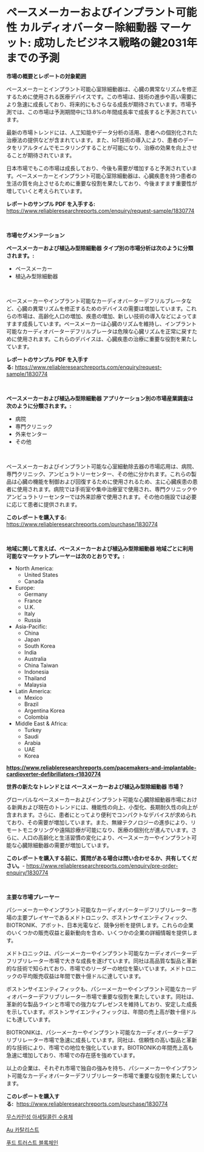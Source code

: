 <p><h1>ペースメーカーおよびインプラント可能性 カルディオバーター除細動器 マーケット: 成功したビジネス戦略の鍵2031年までの予測</h1></p><p><strong>市場の概要とレポートの対象範囲</strong></p>
<p><p>ペースメーカーとインプラント可能心室除細動器は、心臓の異常なリズムを修正するために使用される医療デバイスです。この市場は、技術の進歩や高い需要により急速に成長しており、将来的にもさらなる成長が期待されています。市場予測では、この市場は予測期間中に13.8%の年間成長率で成長すると予測されています。</p><p>最新の市場トレンドには、人工知能やデータ分析の活用、患者への個別化された治療法の提供などが含まれています。また、IoT技術の導入により、患者のデータをリアルタイムでモニタリングすることが可能になり、治療の効果を向上させることが期待されています。</p><p>日本市場でもこの市場は成長しており、今後も需要が増加すると予測されています。ペースメーカーとインプラント可能心室除細動器は、心臓疾患を持つ患者の生活の質を向上させるために重要な役割を果たしており、今後ますます重要性が増していくと考えられています。</p></p>
<p><strong>レポートのサンプル PDF を入手する:</strong> <a href="https://www.reliableresearchreports.com/enquiry/request-sample/1830774">https://www.reliableresearchreports.com/enquiry/request-sample/1830774</a></p>
<p>&nbsp;</p>
<p><strong>市場セグメンテーション</strong></p>
<p><strong>ペースメーカーおよび植込み型除細動器 タイプ別の市場分析は次のように分類されます。:</strong></p>
<p><ul><li>ペースメーカー</li><li>植込み型除細動器</li></ul></p>
<p>&nbsp;</p>
<p><p>ペースメーカーやインプラント可能なカーディオバーターデフリルブレータなど、心臓の異常リズムを修正するためのデバイスの需要は増加しています。これらの市場は、高齢化人口の増加、疾患の増加、新しい技術の導入などによってますます成長しています。ペースメーカーは心臓のリズムを維持し、インプラント可能なカーディオバーターデフリルブレータは危険な心臓リズムを正常に戻すために使用されます。これらのデバイスは、心臓疾患の治療に重要な役割を果たしています。</p></p>
<p><strong>レポートのサンプル PDF を入手する:</strong>&nbsp;<a href="https://www.reliableresearchreports.com/enquiry/request-sample/1830774">https://www.reliableresearchreports.com/enquiry/request-sample/1830774</a></p>
<p>&nbsp;</p>
<p><strong> ペースメーカーおよび植込み型除細動器 アプリケーション別の市場産業調査は次のように分類されます。:</strong></p>
<p><ul><li>病院</li><li>専門クリニック</li><li>外来センター</li><li>その他</li></ul></p>
<p>&nbsp;</p>
<p><p>ペースメーカーおよびインプラント可能な心室細動除去器の市場応用は、病院、専門クリニック、アンビュラトリーセンター、その他に分かれます。これらの製品は心臓の機能を制御および回復するために使用されるため、主に心臓疾患の患者に使用されます。病院では手術室や集中治療室で使用され、専門クリニックやアンビュラトリーセンターでは外来診療で使用されます。その他の施設では必要に応じて患者に提供されます。</p></p>
<p><strong>このレポートを購入する:</strong>&nbsp; <a href="https://www.reliableresearchreports.com/purchase/1830774">https://www.reliableresearchreports.com/purchase/1830774</a></p>
<p>&nbsp;</p>
<p><strong>地域に関して言えば、ペースメーカーおよび植込み型除細動器 地域ごとに利用可能なマーケットプレーヤーは次のとおりです。:</strong></p>
<p><ul>
    <li>
        North America:
        <ul>
            <li>United States</li>
            <li>Canada</li>
        </ul>
    </li>
    <li>
        Europe:
        <ul>
            <li>Germany</li>
            <li>France</li>
            <li>U.K.</li>
            <li>Italy</li>
            <li>Russia</li>
        </ul>
    </li>
    <li>
        Asia-Pacific:
        <ul>
            <li>China</li>
            <li>Japan</li>
            <li>South Korea</li>
            <li>India</li>
            <li>Australia</li>
            <li>China Taiwan</li>
            <li>Indonesia</li>
            <li>Thailand</li>
            <li>Malaysia</li>
        </ul>
    </li>
    <li>
        Latin America:
        <ul>
            <li>Mexico</li>
            <li>Brazil</li>
            <li>Argentina Korea</li>
            <li>Colombia</li>
        </ul>
    </li>
    <li>
        Middle East & Africa:
        <ul>
            <li>Turkey</li>
            <li>Saudi</li>
            <li>Arabia</li>
            <li>UAE</li>
            <li>Korea</li>
        </ul>
    </li>
    </ul></p>
<p><strong><a href="https://www.reliableresearchreports.com/pacemakers-and-implantable-cardioverter-defibrillators-r1830774">https://www.reliableresearchreports.com/pacemakers-and-implantable-cardioverter-defibrillators-r1830774</a></strong>&nbsp;</p>
<p><strong>世界の新たなトレンドとは ペースメーカーおよび植込み型除細動器 市場？</strong></p>
<p><p>グローバルなペースメーカーおよびインプラント可能な心臓除細動器市場における新興および現在のトレンドには、機能性の向上、小型化、長期耐久性の向上が含まれます。さらに、患者にとってより便利でコンパクトなデバイスが求められており、その需要が増加しています。また、無線テクノロジーの進歩により、リモートモニタリングや遠隔診療が可能になり、医療の個別化が進んでいます。さらに、人口の高齢化と生活習慣の変化により、ペースメーカーやインプラント可能な心臓除細動器の需要が増加しています。</p></p>
<p><strong>このレポートを購入する前に、質問がある場合は問い合わせるか、共有してください。</strong>- <a href="https://www.reliableresearchreports.com/enquiry/pre-order-enquiry/1830774">https://www.reliableresearchreports.com/enquiry/pre-order-enquiry/1830774</a></p>
<p>&nbsp;</p>
<p><strong>主要な市場プレーヤー</strong></p>
<p><p>パシーメーカーやインプラント可能なカーディオバーターデフリブリレーター市場の主要プレイヤーであるメドトロニック、ボストンサイエンティフィック、BIOTRONIK、アボット、日本光電など、競争分析を提供します。これらの企業のいくつかの販売収益と最新動向を含め、いくつかの企業の詳細情報を提供します。</p><p>メドトロニックは、パシーメーカーやインプラント可能なカーディオバーターデフリブリレーター市場で大きな成長を遂げています。同社は高品質な製品と革新的な技術で知られており、市場でのリーダーの地位を築いています。メドトロニックの平均販売収益は年間で数十億ドルに達しています。</p><p>ボストンサイエンティフィックも、パシーメーカーやインプラント可能なカーディオバーターデフリブリレーター市場で重要な役割を果たしています。同社は、革新的な製品ラインと市場での強力なプレゼンスを維持しており、安定した成長を示しています。ボストンサイエンティフィックは、年間の売上高が数十億ドルにも達しています。</p><p>BIOTRONIKは、パシーメーカーやインプラント可能なカーディオバーターデフリブリレーター市場で急速に成長しています。同社は、信頼性の高い製品と革新的な技術により、市場での地位を強化しています。BIOTRONIKの年間売上高も急速に増加しており、市場での存在感を強めています。</p><p>以上の企業は、それぞれ市場で独自の強みを持ち、パシーメーカーやインプラント可能なカーディオバーターデフリブリレーター市場で重要な役割を果たしています。</p></p>
<p><strong>このレポートを購入する:</strong>&nbsp;&nbsp;<a href="https://www.reliableresearchreports.com/purchase/1830774">https://www.reliableresearchreports.com/purchase/1830774</a></p>
<p><p><a href="https://github.com/royErdmtyan906778/Market-Research-Report-List-1/blob/main/434619230006.md">무스카린성 아세틸콜린 수용체</a></p><p><a href="https://medium.com/@clairhane1954/au-%EC%B4%89%EB%A7%A4-%EC%8B%9C%EC%9E%A5-%EB%B6%84%EC%84%9D-%EA%B8%80%EB%A1%9C%EB%B2%8C-%EC%82%B0%EC%97%85-%EC%A0%84%EB%A7%9D%EA%B3%BC-%EC%98%88%EC%B8%A1-2024%EB%85%84%EC%97%90%EC%84%9C-2031%EB%85%84%EA%B9%8C%EC%A7%80-ff5ae0d57b8a">Au 카탈리스트</a></p><p><a href="https://medium.com/@bustersipes981/%EC%9D%8C%EC%8B%9D%EC%8B%A0%EB%A2%B0-%EB%B8%94%EB%A1%9D%EC%B2%B4%EC%9D%B8-%EC%8B%9C%EC%9E%A5-%EA%B7%9C%EB%AA%A8-%EB%B0%8F-%EC%8B%9C%EC%9E%A5-%EB%8F%99%ED%96%A5-%EC%A0%84%EC%B2%B4-%EC%82%B0%EC%97%85-%EA%B0%9C%EC%9A%94-2024-2031-bf96ad3b660c">푸드 트러스트 블록체인</a></p></p>